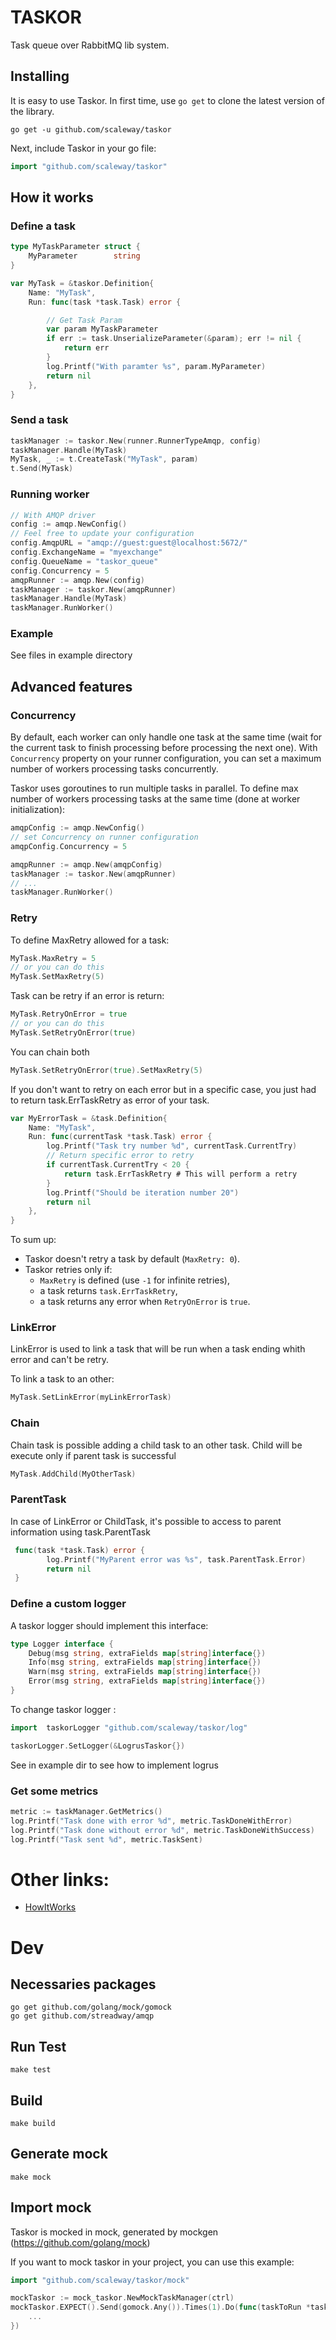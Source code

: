 # TASKOR
Task queue over RabbitMQ lib system.


## Installing
It is easy to use Taskor.
In first time, use `go get` to clone the latest version of the library.

```
go get -u github.com/scaleway/taskor
```

Next, include Taskor in your go file:

```go
import "github.com/scaleway/taskor"
```


## How it works

### Define a task
``` go
type MyTaskParameter struct {
	MyParameter        string
}

var MyTask = &taskor.Definition{
	Name: "MyTask",
	Run: func(task *task.Task) error {

		// Get Task Param
		var param MyTaskParameter
		if err := task.UnserializeParameter(&param); err != nil {
			return err
		}
		log.Printf("With paramter %s", param.MyParameter)
		return nil
	},
}
```

### Send a task
``` go
taskManager := taskor.New(runner.RunnerTypeAmqp, config)
taskManager.Handle(MyTask)
MyTask, _ := t.CreateTask("MyTask", param)
t.Send(MyTask)
```

### Running worker
``` go
// With AMQP driver
config := amqp.NewConfig()
// Feel free to update your configuration
config.AmqpURL = "amqp://guest:guest@localhost:5672/"
config.ExchangeName = "myexchange"
config.QueueName = "taskor_queue"
config.Concurrency = 5
amqpRunner := amqp.New(config)
taskManager := taskor.New(amqpRunner)
taskManager.Handle(MyTask)
taskManager.RunWorker()
```

### Example
See files in example directory

## Advanced features

### Concurrency

By default, each worker can only handle one task at the same time (wait for the current task to finish processing before processing the next one). With `Concurrency` property on your runner configuration, you can set a maximum number of workers processing tasks concurrently.

Taskor uses goroutines to run multiple tasks in parallel. To define max number of workers processing tasks at the same time (done at worker initialization):
``` go
amqpConfig := amqp.NewConfig()
// set Concurrency on runner configuration
amqpConfig.Concurrency = 5

amqpRunner := amqp.New(amqpConfig)
taskManager := taskor.New(amqpRunner)
// ...
taskManager.RunWorker()
```

### Retry
To define MaxRetry allowed for a task:
``` go
MyTask.MaxRetry = 5
// or you can do this
MyTask.SetMaxRetry(5)
```

Task can be retry if an error is return:
``` go
MyTask.RetryOnError = true
// or you can do this
MyTask.SetRetryOnError(true)
```

You can chain both
``` go
MyTask.SetRetryOnError(true).SetMaxRetry(5)
```

If you don't want to retry on each error but in a specific case, you just had to return task.ErrTaskRetry as error of your task.
``` go
var MyErrorTask = &task.Definition{
	Name: "MyTask",
	Run: func(currentTask *task.Task) error {
		log.Printf("Task try number %d", currentTask.CurrentTry)
		// Return specific error to retry
		if currentTask.CurrentTry < 20 {
			return task.ErrTaskRetry # This will perform a retry
		}
		log.Printf("Should be iteration number 20")
		return nil
	},
}
```

To sum up:

* Taskor doesn't retry a task by default (`MaxRetry: 0`).
* Taskor retries only if:
  * `MaxRetry` is defined (use `-1` for infinite retries),
  * a task returns `task.ErrTaskRetry`,
  * a task returns any error when `RetryOnError` is `true`.

### LinkError
LinkError is used to link a task that will be run when a task ending whith error and can't be retry.

To link a task to an other:
``` go
MyTask.SetLinkError(myLinkErrorTask)
```

### Chain
Chain task is possible adding a child task to an other task. Child will be execute only if parent task is successful
``` go
MyTask.AddChild(MyOtherTask)
```

### ParentTask
In case of LinkError or ChildTask, it's possible to access to parent information using task.ParentTask
``` go
 func(task *task.Task) error {
		log.Printf("MyParent error was %s", task.ParentTask.Error)
		return nil
 }
```

### Define a custom logger
A taskor logger should implement this interface:
``` go
type Logger interface {
	Debug(msg string, extraFields map[string]interface{})
	Info(msg string, extraFields map[string]interface{})
	Warn(msg string, extraFields map[string]interface{})
	Error(msg string, extraFields map[string]interface{})
}
```
To change taskor logger :
``` go
import 	taskorLogger "github.com/scaleway/taskor/log"

taskorLogger.SetLogger(&LogrusTaskor{})
```
See in example dir to see how to implement logrus

### Get some metrics

``` go
metric := taskManager.GetMetrics()
log.Printf("Task done with error %d", metric.TaskDoneWithError)
log.Printf("Task done without error %d", metric.TaskDoneWithSuccess)
log.Printf("Task sent %d", metric.TaskSent)
```

# Other links:
* [HowItWorks](doc/HowItWorks.md)

# Dev

## Necessaries packages

```
go get github.com/golang/mock/gomock
go get github.com/streadway/amqp
```
## Run Test
```
make test
```

## Build
```
make build
```

## Generate mock
```
make mock
```

## Import mock

Taskor is mocked in mock, generated by mockgen (https://github.com/golang/mock)

If you want to mock taskor in your project, you can use this example:

``` go
import "github.com/scaleway/taskor/mock"

mockTaskor := mock_taskor.NewMockTaskManager(ctrl)
mockTaskor.EXPECT().Send(gomock.Any()).Times(1).Do(func(taskToRun *taskorTask.Task){
    ...
})
```
